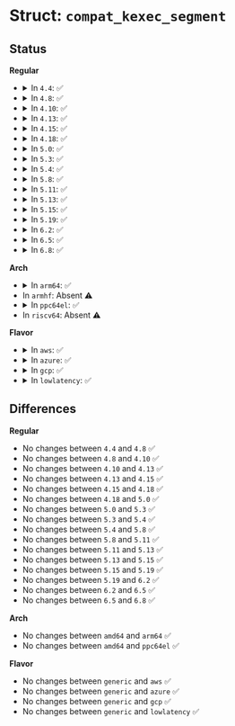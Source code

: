 # Struct: <code>compat_kexec_segment</code>

## Status
<b>Regular</b>
<ul>
<li>
<details>
<summary>In <code>4.4</code>: ✅</summary>

```c
struct compat_kexec_segment {
    compat_uptr_t buf;
    compat_size_t bufsz;
    compat_ulong_t mem;
    compat_size_t memsz;
};
```
</details>
</li>
<li>
<details>
<summary>In <code>4.8</code>: ✅</summary>

```c
struct compat_kexec_segment {
    compat_uptr_t buf;
    compat_size_t bufsz;
    compat_ulong_t mem;
    compat_size_t memsz;
};
```
</details>
</li>
<li>
<details>
<summary>In <code>4.10</code>: ✅</summary>

```c
struct compat_kexec_segment {
    compat_uptr_t buf;
    compat_size_t bufsz;
    compat_ulong_t mem;
    compat_size_t memsz;
};
```
</details>
</li>
<li>
<details>
<summary>In <code>4.13</code>: ✅</summary>

```c
struct compat_kexec_segment {
    compat_uptr_t buf;
    compat_size_t bufsz;
    compat_ulong_t mem;
    compat_size_t memsz;
};
```
</details>
</li>
<li>
<details>
<summary>In <code>4.15</code>: ✅</summary>

```c
struct compat_kexec_segment {
    compat_uptr_t buf;
    compat_size_t bufsz;
    compat_ulong_t mem;
    compat_size_t memsz;
};
```
</details>
</li>
<li>
<details>
<summary>In <code>4.18</code>: ✅</summary>

```c
struct compat_kexec_segment {
    compat_uptr_t buf;
    compat_size_t bufsz;
    compat_ulong_t mem;
    compat_size_t memsz;
};
```
</details>
</li>
<li>
<details>
<summary>In <code>5.0</code>: ✅</summary>

```c
struct compat_kexec_segment {
    compat_uptr_t buf;
    compat_size_t bufsz;
    compat_ulong_t mem;
    compat_size_t memsz;
};
```
</details>
</li>
<li>
<details>
<summary>In <code>5.3</code>: ✅</summary>

```c
struct compat_kexec_segment {
    compat_uptr_t buf;
    compat_size_t bufsz;
    compat_ulong_t mem;
    compat_size_t memsz;
};
```
</details>
</li>
<li>
<details>
<summary>In <code>5.4</code>: ✅</summary>

```c
struct compat_kexec_segment {
    compat_uptr_t buf;
    compat_size_t bufsz;
    compat_ulong_t mem;
    compat_size_t memsz;
};
```
</details>
</li>
<li>
<details>
<summary>In <code>5.8</code>: ✅</summary>

```c
struct compat_kexec_segment {
    compat_uptr_t buf;
    compat_size_t bufsz;
    compat_ulong_t mem;
    compat_size_t memsz;
};
```
</details>
</li>
<li>
<details>
<summary>In <code>5.11</code>: ✅</summary>

```c
struct compat_kexec_segment {
    compat_uptr_t buf;
    compat_size_t bufsz;
    compat_ulong_t mem;
    compat_size_t memsz;
};
```
</details>
</li>
<li>
<details>
<summary>In <code>5.13</code>: ✅</summary>

```c
struct compat_kexec_segment {
    compat_uptr_t buf;
    compat_size_t bufsz;
    compat_ulong_t mem;
    compat_size_t memsz;
};
```
</details>
</li>
<li>
<details>
<summary>In <code>5.15</code>: ✅</summary>

```c
struct compat_kexec_segment {
    compat_uptr_t buf;
    compat_size_t bufsz;
    compat_ulong_t mem;
    compat_size_t memsz;
};
```
</details>
</li>
<li>
<details>
<summary>In <code>5.19</code>: ✅</summary>

```c
struct compat_kexec_segment {
    compat_uptr_t buf;
    compat_size_t bufsz;
    compat_ulong_t mem;
    compat_size_t memsz;
};
```
</details>
</li>
<li>
<details>
<summary>In <code>6.2</code>: ✅</summary>

```c
struct compat_kexec_segment {
    compat_uptr_t buf;
    compat_size_t bufsz;
    compat_ulong_t mem;
    compat_size_t memsz;
};
```
</details>
</li>
<li>
<details>
<summary>In <code>6.5</code>: ✅</summary>

```c
struct compat_kexec_segment {
    compat_uptr_t buf;
    compat_size_t bufsz;
    compat_ulong_t mem;
    compat_size_t memsz;
};
```
</details>
</li>
<li>
<details>
<summary>In <code>6.8</code>: ✅</summary>

```c
struct compat_kexec_segment {
    compat_uptr_t buf;
    compat_size_t bufsz;
    compat_ulong_t mem;
    compat_size_t memsz;
};
```
</details>
</li>
</ul>
<b>Arch</b>
<ul>
<li>
<details>
<summary>In <code>arm64</code>: ✅</summary>

```c
struct compat_kexec_segment {
    compat_uptr_t buf;
    compat_size_t bufsz;
    compat_ulong_t mem;
    compat_size_t memsz;
};
```
</details>
</li>
<li>
In <code>armhf</code>: Absent ⚠️
</li>
<li>
<details>
<summary>In <code>ppc64el</code>: ✅</summary>

```c
struct compat_kexec_segment {
    compat_uptr_t buf;
    compat_size_t bufsz;
    compat_ulong_t mem;
    compat_size_t memsz;
};
```
</details>
</li>
<li>
In <code>riscv64</code>: Absent ⚠️
</li>
</ul>
<b>Flavor</b>
<ul>
<li>
<details>
<summary>In <code>aws</code>: ✅</summary>

```c
struct compat_kexec_segment {
    compat_uptr_t buf;
    compat_size_t bufsz;
    compat_ulong_t mem;
    compat_size_t memsz;
};
```
</details>
</li>
<li>
<details>
<summary>In <code>azure</code>: ✅</summary>

```c
struct compat_kexec_segment {
    compat_uptr_t buf;
    compat_size_t bufsz;
    compat_ulong_t mem;
    compat_size_t memsz;
};
```
</details>
</li>
<li>
<details>
<summary>In <code>gcp</code>: ✅</summary>

```c
struct compat_kexec_segment {
    compat_uptr_t buf;
    compat_size_t bufsz;
    compat_ulong_t mem;
    compat_size_t memsz;
};
```
</details>
</li>
<li>
<details>
<summary>In <code>lowlatency</code>: ✅</summary>

```c
struct compat_kexec_segment {
    compat_uptr_t buf;
    compat_size_t bufsz;
    compat_ulong_t mem;
    compat_size_t memsz;
};
```
</details>
</li>
</ul>

## Differences
<b>Regular</b>
<ul>
<li>
No changes between <code>4.4</code> and <code>4.8</code> ✅
</li>
<li>
No changes between <code>4.8</code> and <code>4.10</code> ✅
</li>
<li>
No changes between <code>4.10</code> and <code>4.13</code> ✅
</li>
<li>
No changes between <code>4.13</code> and <code>4.15</code> ✅
</li>
<li>
No changes between <code>4.15</code> and <code>4.18</code> ✅
</li>
<li>
No changes between <code>4.18</code> and <code>5.0</code> ✅
</li>
<li>
No changes between <code>5.0</code> and <code>5.3</code> ✅
</li>
<li>
No changes between <code>5.3</code> and <code>5.4</code> ✅
</li>
<li>
No changes between <code>5.4</code> and <code>5.8</code> ✅
</li>
<li>
No changes between <code>5.8</code> and <code>5.11</code> ✅
</li>
<li>
No changes between <code>5.11</code> and <code>5.13</code> ✅
</li>
<li>
No changes between <code>5.13</code> and <code>5.15</code> ✅
</li>
<li>
No changes between <code>5.15</code> and <code>5.19</code> ✅
</li>
<li>
No changes between <code>5.19</code> and <code>6.2</code> ✅
</li>
<li>
No changes between <code>6.2</code> and <code>6.5</code> ✅
</li>
<li>
No changes between <code>6.5</code> and <code>6.8</code> ✅
</li>
</ul>
<b>Arch</b>
<ul>
<li>
No changes between <code>amd64</code> and <code>arm64</code> ✅
</li>
<li>
No changes between <code>amd64</code> and <code>ppc64el</code> ✅
</li>
</ul>
<b>Flavor</b>
<ul>
<li>
No changes between <code>generic</code> and <code>aws</code> ✅
</li>
<li>
No changes between <code>generic</code> and <code>azure</code> ✅
</li>
<li>
No changes between <code>generic</code> and <code>gcp</code> ✅
</li>
<li>
No changes between <code>generic</code> and <code>lowlatency</code> ✅
</li>
</ul>
